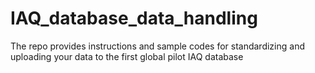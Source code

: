 # IAQ_database_data_handling
The repo provides instructions and sample codes for standardizing and uploading your data to the first global pilot IAQ database

